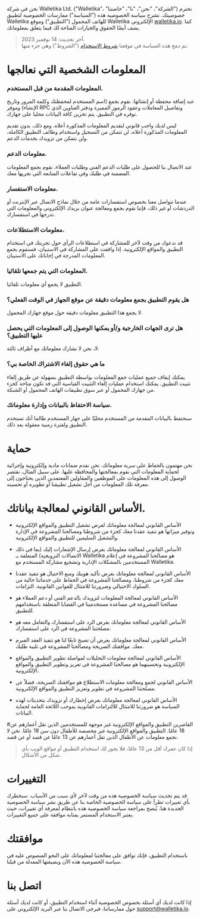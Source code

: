 نحن في شركة Walletika Ltd. ("Walletika"، "الشركة"، "نحن"، "نا"، "خاصتنا") نحترم خصوصيتك. تشرح سياسة الخصوصية هذه ("السياسة") ممارسات الخصوصية لتطبيق Walletika للهاتف المحمول ("التطبيق") وموقع Walletika الإلكتروني [walletika.io](https://walletika.io). كما يصف أيضًا الحقوق والخيارات المتاحة لك فيما يتعلق بمعلوماتك.

> آخر تحديث: 14 نوفمبر 2023.\
> تم دمج هذه السياسة في موقعنا [شروط الاستخدام](https://walletika.io/documents/user-agreement/terms-of-use) ("الشروط") وهي جزء منها.

# المعلومات الشخصية التي نعالجها
### المعلومات المقدمة من قبل المستخدم.
عند إضافة محفظة أو إنشائها، نقوم بجمع (اسم المستخدم لمحفظتك وكلمة المرور وتاريخ الإنشاء) وموفر RPC وتفاصيل المعاملات وعقود الرموز المميزة ودفتر العناوين الذي توفره في التطبيق. يتم تخزين كافة البيانات محليا على جهازك.

ليس لديك واجب قانوني لتقديم المعلومات المذكورة أعلاه. ومع ذلك، بدون تقديم المعلومات المذكورة أعلاه، لن تتمكن من التسجيل واستخدام وظائف التطبيق الكاملة، ولن نتمكن من تزويدك بخدمات الدعم.

### معلومات الدعم.
عند الاتصال بنا للحصول على طلبات الدعم الفني وطلبات العملاء، نقوم بجمع المعلومات المضمنة في طلبك وفي تفاعلات المتابعة التي نجريها معك.

### معلومات الاستفسار.
عندما تتواصل معنا بخصوص استفسارات عامة من خلال نماذج الاتصال عبر الإنترنت أو الدردشات أو غير ذلك، فإننا نقوم بجمع ومعالجة عنوان بريدك الإلكتروني والمعلومات التي تدرجها في استفسارك.

### معلومات الاستطلاعات.
قد ندعوك من وقت لآخر للمشاركة في استطلاعات الرأي حول تجربتك في استخدام التطبيق والمواقع الإلكترونية. إذا وافقت على المشاركة في الاستبيان، فسنقوم بجمع المعلومات المدرجة في إجاباتك على الاستبيان.


### المعلومات التي يتم جمعها تلقائيا.
التطبيق لا يجمع أي معلومات تلقائيا.


### هل يقوم التطبيق بجمع معلومات دقيقة عن موقع الجهاز في الوقت الفعلي؟
لا يجمع هذا التطبيق معلومات دقيقة حول موقع جهازك المحمول.


### هل ترى الجهات الخارجية و/أو يمكنها الوصول إلى المعلومات التي يحصل عليها التطبيق؟
لا، نحن لا نشارك معلوماتك مع أطراف ثالثة.


### ما هي حقوق إلغاء الاشتراك الخاصة بي؟
يمكنك إيقاف جميع عمليات جمع المعلومات بواسطة التطبيق بسهولة عن طريق إلغاء تثبيت التطبيق. يمكنك استخدام عمليات إلغاء التثبيت القياسية التي قد تكون متاحة كجزء من جهازك المحمول أو عبر سوق تطبيقات الهاتف المحمول أو الشبكة.


### سياسة الاحتفاظ بالبيانات وإدارة معلوماتك.
سنحتفظ بالبيانات المقدمة من المستخدم محليًا على جهاز المستخدم طالما أنك تستخدم التطبيق ولفترة زمنية معقولة بعد ذلك.


# حماية
نحن مهتمون بالحفاظ على سرية معلوماتك. نحن نقدم ضمانات مادية وإلكترونية وإجرائية لحماية المعلومات التي نقوم بمعالجتها والمحافظة عليها. على سبيل المثال، نقتصر الوصول إلى هذه المعلومات على الموظفين والمقاولين المعتمدين الذين يحتاجون إلى معرفة تلك المعلومات من أجل تشغيل تطبيقنا أو تطويره أو تحسينه.


# الأساس القانوني لمعالجة بياناتك.
- الأساس القانوني لمعالجة معلوماتك لغرض تشغيل التطبيق والمواقع الإلكترونية وتوفير ميزاتها هو تنفيذ عقدنا معك كجزء من شروطنا ومصالحنا المشروعة في الإدارة والتشغيل السليمين للتطبيق والمواقع الإلكترونية.

- الأساس القانوني لمعالجة معلوماتك بغرض إرسال الإشعارات إليك (بما في ذلك الاتصالات الترويجية) المتعلقة بـ Walletika هو مصالحنا المشروعة في إعلام المستخدمين بالمشكلات الإدارية وتشجيع مشاركة المستخدم مع Walletika.

- الأساس القانوني لمعالجة معلوماتك بغرض تأكيد هويتك ومنع الاحتيال هو تنفيذ عقدنا معك كجزء من شروطنا، ومصالحنا المشروعة في الحفاظ على خدماتنا خالية من السلوك الاحتيالي وضرورتنا للامتثال للقوانين القانونية. التزامات.

- الأساس القانوني لمعالجة المعلومات لتزويدك بالدعم الفني أو دعم العملاء هو مصالحنا المشروعة في مساعدة مستخدمينا في القضايا المتعلقة باستخدامهم للتطبيق.

- الأساس القانوني لمعالجة معلوماتك بغرض الرد على استفسارك والتعامل معه هو مصلحتنا المشروعة في الرد على استفسارك.

- الأساس القانوني لمعالجة معلوماتك بغرض أن تصبح تابعًا لنا هو تنفيذ العقد المبرم معك. موافقتك الصريحة ومصالحنا المشروعة في تلبية طلبك.

- الأساس القانوني لمعالجة معلومات التحليلات لمواصلة تطوير التطبيق والمواقع الإلكترونية وتحسينهما هو مصالحنا المشروعة في تعزيز وتطوير التطبيق والمواقع الإلكترونية.

- الأساس القانوني لجمع ومعالجة معلومات الاستطلاع هو موافقتك الصريحة، فضلاً عن مصلحتنا المشروعة في تطوير وتعزيز التطبيق والمواقع الإلكترونية.

- الأساس القانوني لمعالجة معلوماتك بغرض إخطارك أو تزويدك بتحديثات لهذه السياسة هو ضرورتنا للامتثال للالتزامات القانونية بموجب اللائحة العامة لحماية البيانات.


#القاصرين
التطبيق والمواقع الإلكترونية غير موجهة للمستخدمين الذين تقل أعمارهم عن 18 عامًا.
التطبيق والمواقع الإلكترونية غير مخصصة للأطفال دون سن 18 عامًا. نحن لا نجمع معلومات عن الأطفال الذين تقل أعمارهم عن 13 عامًا عن قصد أو عن قصد.

> إذا كان عمرك أقل من 13 عامًا، فلا يجوز لك استخدام التطبيق أو مواقع الويب بأي شكل من الأشكال.


# التغييرات
قد يتم تحديث سياسة الخصوصية هذه من وقت لآخر لأي سبب من الأسباب. سنخطرك بأي تغييرات تطرأ على سياسة الخصوصية الخاصة بنا عن طريق نشر سياسة الخصوصية الجديدة هنا. يُنصح بمراجعة سياسة الخصوصية هذه بانتظام لمعرفة أي تغييرات، حيث يعتبر الاستخدام المستمر بمثابة موافقة على جميع التغييرات.


# موافقتك
باستخدام التطبيق، فإنك توافق على معالجتنا لمعلوماتك على النحو المنصوص عليه في سياسة الخصوصية هذه الآن وبصيغتها المعدلة من قبلنا.


# اتصل بنا
إذا كانت لديك أي أسئلة بخصوص الخصوصية أثناء استخدام التطبيق، أو كانت لديك أسئلة حول ممارساتنا، فيرجى الاتصال بنا عبر البريد الإلكتروني على [support@walletika.io](support@walletika.io).